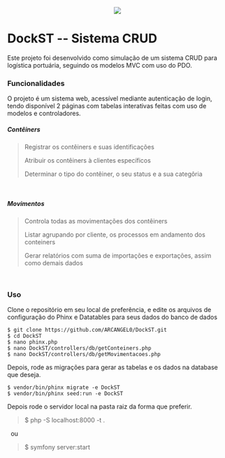 <div align="center">
<center><p><img src="https://cdn.iconscout.com/icon/free/png-256/dock-3173485-2650637.png"></img>

</center>
</div>

DockST -- Sistema CRUD 
================================

Este projeto foi desenvolvido como simulação de um sistema CRUD para logística portuária, seguindo os modelos MVC com uso do PDO.


### Funcionalidades

O projeto é um sistema web, acessível mediante autenticação de login, tendo disponível 2 páginas com tabelas interativas feitas com uso de modelos e controladores.
&nbsp;

##### Contêiners

> Registrar os contêiners e suas identificações
>
> Atribuir os contêiners à clientes específicos
>
> Determinar o tipo do contêiner, o seu status e a sua categôria

&nbsp;

##### Movimentos

> Controla todas as movimentações dos contêiners
>
> Listar agrupando por cliente, os processos em andamento dos conteiners
>
> Gerar relatórios com suma de importações e exportações, assim como demais dados


&nbsp;


### Uso 

Clone o repositório em seu local de preferência,
e edite os arquivos de configuração do Phinx e Datatables para seus
dados do banco de dados


    $ git clone https://github.com/ARCANGEL0/DockST.git 
    $ cd DockST
    $ nano phinx.php
    $ nano DockST/controllers/db/getConteiners.php
    $ nano DockST/controllers/db/getMovimentacoes.php



Depois, rode as migrações para gerar as tabelas e os dados na database que deseja.

    $ vendor/bin/phinx migrate -e DockST
    $ vendor/bin/phinx seed:run -e DockST
 
 Depois rode o servidor local na pasta raiz da forma que preferir.

 > $ php -S localhost:8000 -t . 

 &nbsp; ou 

 > $ symfony server:start

